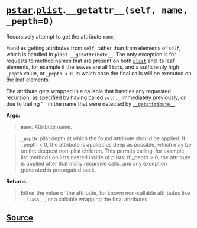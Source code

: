 # [`pstar`](./pstar.md).[`plist`](./pstar_plist.md).`__getattr__(self, name, _pepth=0)`

Recursively attempt to get the attribute `name`.

Handles getting attributes from `self`, rather than from elements of `self`,
which is handled in `plist.__getattribute__`. The only exception is for
requests to method names that are present on both [`plist`](./pstar_plist.md) and its leaf
elements, for example if the leaves are all `list`s, and a sufficiently high
`_pepth` value, or `_pepth < 0`, in which case the final calls will be
executed on the leaf elements.

The attribute gets wrapped in a callable that handles any requested recursion,
as specified by having called `self._` immediately previously, or due to
trailing '_' in the name that were detected by [`__getattribute__`](./pstar_plist___getattribute__.md).

**Args:**

>    **`name`**: Attribute name.

>    **`_pepth`**: plist depth at which the found attribute should be applied.
>            If _pepth < 0, the attribute is applied as deep as possible, which
>            may be on the deepest non-plist children. This permits calling,
>            for example, list methods on lists nested inside of plists.
>            If _pepth > 0, the attribute is applied after that many recursive
>            calls, and any exception generated is propogated back.

**Returns:**

>    Either the value of the attribute, for known non-callable attributes like
>    `__class__`, or a callable wrapping the final attributes.



## [Source](../pstar/pstar.py#L1616-L1659)